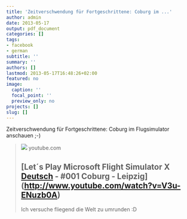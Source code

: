 ```yaml
---
title: 'Zeitverschwendung für Fortgeschrittene: Coburg im ...'
author: admin
date: 2013-05-17
output: pdf_document
categories: []
tags:
- facebook
- german
subtitle: ''
summary: ''
authors: []
lastmod: 2013-05-17T16:48:26+02:00
featured: no
image:
  caption: ''
  focal_point: ''
  preview_only: no
projects: []
slug: []
---
```

Zeitverschwendung für Fortgeschrittene: Coburg im Flugsimulator anschauen ;-)
> [![](https://i.ytimg.com/vi/V3u-ENuzb0A/maxresdefault.jpg)](http://www.youtube.com/watch?v=V3u-ENuzb0A)
> youtube.com
> ## [Let´s Play Microsoft Flight Simulator X [Deutsch](HD) - #001 Coburg - Leipzig](http://www.youtube.com/watch?v=V3u-ENuzb0A)
>
>Ich versuche fliegend die Welt zu umrunden :D

